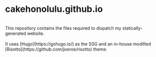 # cakehonolulu.github.io
<br>
This repository contains the files required to dispatch my statically-generated website.
<br>
<br>
It uses [Hugo](https://gohugo.io/) as the SSG and an in-house modified [Risotto](https://github.com/joeroe/risotto) theme.
